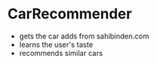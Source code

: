 # CarRecommender

- gets the car adds from sahibinden.com
- learns the user's taste
- recommends similar cars
